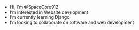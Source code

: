 -  Hi, I’m @SpaceCore912
-  I’m interested in Website development
-  I’m currently learning Django
-  I’m looking to collaborate on software and web development


<!---
SpaceCore912/SpaceCore912 is a ✨ special ✨ repository because its `README.md` (this file) appears on your GitHub profile.
You can click the Preview link to take a look at your changes.
--->
